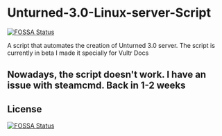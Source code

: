# Unturned-3.0-Linux-server-Script
[![FOSSA Status](https://app.fossa.io/api/projects/git%2Bgithub.com%2Fjulien040%2FUnturned-Linux.svg?type=shield)](https://app.fossa.io/projects/git%2Bgithub.com%2Fjulien040%2FUnturned-Linux?ref=badge_shield)

A script that automates the creation of Unturned 3.0 server. The script is currently in beta
I made it specially for Vultr Docs


## Nowadays, the script doesn't work. I have an issue with steamcmd. Back in 1-2 weeks


## License
[![FOSSA Status](https://app.fossa.io/api/projects/git%2Bgithub.com%2Fjulien040%2FUnturned-Linux.svg?type=large)](https://app.fossa.io/projects/git%2Bgithub.com%2Fjulien040%2FUnturned-Linux?ref=badge_large)
